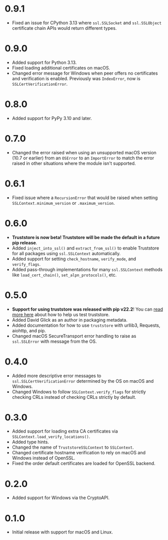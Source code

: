 # 0.9.1

* Fixed an issue for CPython 3.13 where `ssl.SSLSocket` and `ssl.SSLObject` certificate
  chain APIs would return different types.

# 0.9.0

* Added support for Python 3.13.
* Fixed loading additional certificates on macOS.
* Changed error message for Windows when peer offers no certificates
  and verification is enabled. Previously was `IndexError`, now is `SSLCertVerificationError`.

# 0.8.0

* Added support for PyPy 3.10 and later.

# 0.7.0

* Changed the error raised when using an unsupported macOS version (10.7 or earlier) from an `OSError` to an `ImportError`
  to match the error raised in other situations where the module isn't supported.

# 0.6.1

* Fixed issue where a `RecursionError` that would be raised when setting `SSLContext.minimum_version` or `.maximum_version`.

# 0.6.0

* **Truststore is now beta! Truststore will be made the default in a future pip release**.
* Added `inject_into_ssl()` and `extract_from_ssl()` to enable Truststore for all
  packages using `ssl.SSLContext` automatically.
* Added support for setting `check_hostname`, `verify_mode`, and `verify_flags`.
* Added pass-through implementations for many `ssl.SSLContext` methods like
  `load_cert_chain()`, `set_alpn_protocols()`, etc. 

# 0.5.0

* **Support for using truststore was released with pip v22.2**!
  You can [read more here](https://sethmlarson.dev/blog/help-test-system-trust-stores-in-python) about how to help us test truststore.
* Added David Glick as an author in packaging metadata.
* Added documentation for how to use `truststore` with urllib3, Requests, aiohttp, and pip.
* Changed macOS SecureTransport error handling to raise as `ssl.SSLError` with
  message from the OS.

# 0.4.0

* Added more descriptive error messages to `ssl.SSLCertVerificationError` determined by the OS on macOS and Windows.
* Changed Windows to follow `SSLContext.verify_flags` for strictly checking CRLs instead of checking CRLs strictly by default.

# 0.3.0

* Added support for loading extra CA certificates via `SSLContext.load_verify_locations()`.
* Added type hints.
* Changed the name of `TruststoreSSLContext` to `SSLContext`.
* Changed certificate hostname verification to rely on macOS and Windows instead of OpenSSL.
* Fixed the order default certificates are loaded for OpenSSL backend.

# 0.2.0

* Added support for Windows via the CryptoAPI.

# 0.1.0

* Initial release with support for macOS and Linux.

